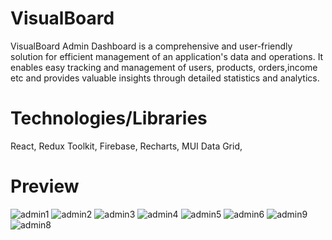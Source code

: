 # VisualBoard
VisualBoard Admin Dashboard is a comprehensive and user-friendly solution for efficient management of an application's data and operations.
It enables easy tracking and management of users, products, orders,income etc and provides valuable insights through detailed statistics and analytics. 

# Technologies/Libraries
React, Redux Toolkit, Firebase, Recharts, MUI Data Grid,

# Preview
![admin1](https://github.com/imsachin49/VisualBoard/assets/108334265/9726b2ff-2821-4200-b41b-1264a4f79c56)
![admin2](https://github.com/imsachin49/VisualBoard/assets/108334265/690a6327-1a86-423d-8e7e-010ff8ba1189)
![admin3](https://github.com/imsachin49/VisualBoard/assets/108334265/e76f274b-0186-4757-ab28-c1e9b9cd73e2)
![admin4](https://github.com/imsachin49/VisualBoard/assets/108334265/4cacf639-9a9f-4f92-a680-69717e7a7439)
![admin5](https://github.com/imsachin49/VisualBoard/assets/108334265/569cb22a-3b53-4456-bdfe-d646ae2754ce)
![admin6](https://github.com/imsachin49/VisualBoard/assets/108334265/82cdea75-ebf5-4216-84f0-57e7f47c346b)
![admin9](https://github.com/imsachin49/VisualBoard/assets/108334265/f1014c69-db91-42fb-92a0-59514ecf6c0d)
![admin8](https://github.com/imsachin49/VisualBoard/assets/108334265/416284c9-7944-468d-9c55-64c45868aeb4)
